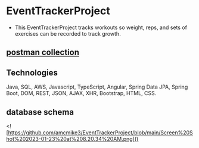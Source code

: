 # EventTrackerProject
- This EventTrackerProject tracks workouts so weight, reps, and sets of exercises can be recorded to track growth.
## <a href="https://github.com/amcmike3/EventTrackerProject/blob/main/postman/postman_collection.json"> postman collection<a/>
## Technologies
Java, SQL, AWS, Javascript, TypeScript, Angular, Spring Data JPA, Spring Boot, DOM, REST, JSON, AJAX, XHR, Bootstrap, HTML, CSS.

## database schema
<![https://github.com/amcmike3/EventTrackerProject/blob/main/Screen%20Shot%202023-01-23%20at%208.20.34%20AM.png]()
